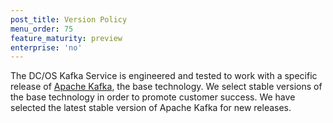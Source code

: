```yaml
---
post_title: Version Policy
menu_order: 75
feature_maturity: preview
enterprise: 'no'
---
```


The DC/OS Kafka Service is engineered and tested to work with a specific release of [Apache Kafka](http://kafka.apache.org),
the base technology. We select stable versions of the base technology in order to promote customer success. We have selected
the latest stable version of Apache Kafka for new releases.
